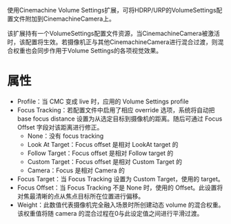 使用Cinemachine Volume Settings扩展，可将HDRP/URP的VolumeSettings配置文件附加到CinemachineCamera上。

该扩展持有一个VolumeSettings配置文件资源，当CinemachineCamera被激活时，该配置将生效。若摄像机正与其他CinemachineCamera进行混合过渡，则混合权重也会同步作用于Volume Settings的各项视觉效果。

# 属性

- Profile：当 CMC 变成 live 时，应用的 Volume Settings profile
- Focus Tracking：若配置文件中启用了相应 override 选项，系统将自动把 base focus distance 设置为从选定目标到摄像机的距离。随后可通过 Focus Offset 字段对该距离进行修正。
  - None：没有 focus tracking
  - Look At Target：Focus offset 是相对 LookAt target 的
  - Follow Target：Focus offset 是相对 Follow target 的
  - Custom Target：Focus offset 是相对 Custom Target 的
  - Camera：Focus 是相对 Camera 的
- Focus Target：当 Focus Tracking 设置为 Custom Target，使用的 target。
- Focus Offset：当 Focus Tracking 不是 None 时，使用的 Offset。此设置将对焦最清晰的点从焦点目标所在位置进行偏移。
- Weight：此数值代表摄像机完全融入场景时所创建动态 volume 的混合权重。该权重值将随 camera 的混合过程在0与此设定值之间进行平滑过渡。

